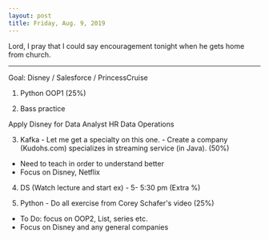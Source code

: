 ```yaml
---
layout: post
title: Friday, Aug. 9, 2019
---
```


Lord, I pray that I could say encouragement tonight when he gets home from church.
  
-------------------

Goal: Disney / Salesforce / PrincessCruise 

1. Python OOP1 (25%) 


2. Bass practice 

Apply Disney for Data Analyst HR Data Operations 

3. Kafka - Let me get a specialty on this one. - Create a company (Kudohs.com) specializes in streaming service (in Java). (50%)
- Need to teach in order to understand better
- Focus on Disney, Netflix


4. DS (Watch lecture and start ex) - 5- 5:30 pm (Extra %)


5. Python - Do all exercise from Corey Schafer's video (25%)
  - To Do: focus on OOP2, List, series etc.
  - Focus on Disney and any general companies
